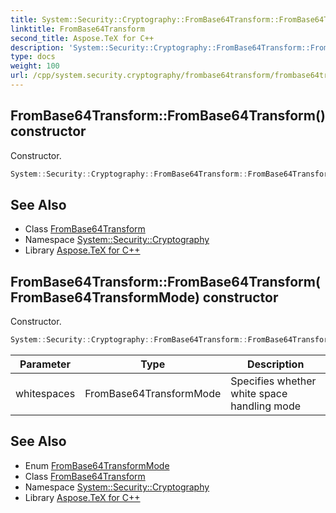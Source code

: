 ```yaml
---
title: System::Security::Cryptography::FromBase64Transform::FromBase64Transform constructor
linktitle: FromBase64Transform
second_title: Aspose.TeX for C++
description: 'System::Security::Cryptography::FromBase64Transform::FromBase64Transform constructor. Constructor in C++.'
type: docs
weight: 100
url: /cpp/system.security.cryptography/frombase64transform/frombase64transform/
---
```

## FromBase64Transform::FromBase64Transform() constructor


Constructor.

```cpp
System::Security::Cryptography::FromBase64Transform::FromBase64Transform()
```

## See Also

* Class [FromBase64Transform](../)
* Namespace [System::Security::Cryptography](../../)
* Library [Aspose.TeX for C++](../../../)
## FromBase64Transform::FromBase64Transform(FromBase64TransformMode) constructor


Constructor.

```cpp
System::Security::Cryptography::FromBase64Transform::FromBase64Transform(FromBase64TransformMode whitespaces)
```


| Parameter | Type | Description |
| --- | --- | --- |
| whitespaces | FromBase64TransformMode | Specifies whether white space handling mode |

## See Also

* Enum [FromBase64TransformMode](../../frombase64transformmode/)
* Class [FromBase64Transform](../)
* Namespace [System::Security::Cryptography](../../)
* Library [Aspose.TeX for C++](../../../)
